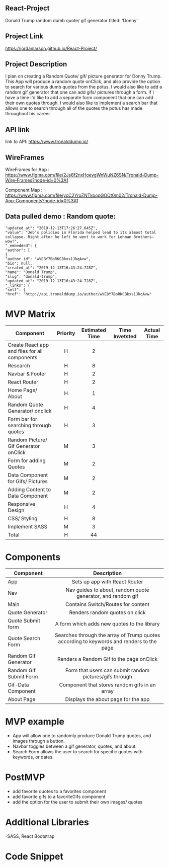 ## React-Project

Donald Trump random dumb quote/ gif generator titled: 'Donny'

## Project Link
https://jordanlarson.github.io/React-Project/

## Project Description
I plan on creating a Random Quote/ gif/ picture generator for Donny Trump. This App will produce a random quote onClick, and also provide the option to search for various dumb quotes 
from the potus. I would also like to add a random gif generator that one can add gifs/ pictures through a form. If I have a time I'd like to add a separate form component
that one can add their own quotes through. I would also like to implement a search bar that allows one to search through all of the quotes the potus has made throughout his career.

## API link
link to API: https://www.tronalddump.io/


## WireFrames
WireFrames for App : https://www.figma.com/file/2Js6f2nxHoeygWnWuNZ6SN/Tronald-Dump-Wire-Frames?node-id=0%3A1


Component Map : https://www.figma.com/file/ycC2YroZNTkoopGOOt0m02/Tronald-Dump-App-Components?node-id=0%3A1


## Data pulled demo : Random quote:

```
"updated_at": "2019-12-13T17:26:27.045Z",
"value": "Jeb’s policies in Florida helped lead to its almost total collapse. Right after he left he went to work for Lehman Brothers—wow!",
"_embedded": {
"author": [
{
"author_id": "wVE8Y7BoRKCBkxs1JkqAvw",
"bio": null,
"created_at": "2019-12-13T16:43:24.728Z",
"name": "Donald Trump",
"slug": "donald-trump",
"updated_at": "2019-12-13T16:43:24.728Z",
"_links": {
"self": {
"href": "http://api.tronalddump.io/author/wVE8Y7BoRKCBkxs1JkqAvw"
```

# MVP Matrix


| Component | Priority | Estimated Time | Time Invetsted | Actual Time |
| --- | :---: |  :---: | :---: | :---: |
| Create React app and files for all components | H | 2 | |  |
| Research | H | 8 |  |  |
| Navbar & Footer | H | 2 |  |  |
| React Router | H | 2 |  |  |
|  Home Page/ About | H | 1 |  |  |
| Random Quote Generator/ onclick | H | 4 |  |  |
| Form bar for searching through quotes | H | 3 |  |  |
| Random Picture/ Gif Generator onClick | M | 3 |  |  |
| Form for adding Quotes | M | 2 |  |  |
| Data Component for Gifs/ Pictures | M | 2 |  |  |
| Adding Content to Data Component | M | 2 |  |  |
| Responsive Design | H | 4 |  |  |
| CSS/ Styling | H | 8 |  |  |
| Implement SASS | M | 3 |  |  |
| Total | H | 44 |  |  |

# Components 

| Component | Description | 
| --- | :---: |  
| App | Sets up app with React Router | 
| Nav | Nav guides to about, random quote generator, and random gif | 
| Main | Contains Switch/Routes for content |
| Quote Generator | Renders random quotes on click |
| Quote Submit form | A form which adds new quotes to the library |
| Quote Search Form  | Searches through the array of Trump quotes according to keywords and renders to the page |
| Random Gif Generator | Renders a Random Gif to the page onClick |
| Random Gif Submit Form | Form that users can submit random pictures/gifs through |
| Gif-Data Component | Component that stores random gifs in an array |
| About Page | Displays the about page for the app |

# MVP example
- App will allow one to randomly produce Donald Trump quotes, and images through a button. 
- Navbar toggles between a gif generator, quotes, and about.
- Search Form allows the user to search for specific quotes with keywords, or dates.


# PostMVP 
- add favorite quotes to a favorites component
- add favorite gifs to a favoriteGifs component
- add the option for the user to submit their own images/ quotes

# Additional Libraries
-SASS, React Bootstrap

# Code Snippet
